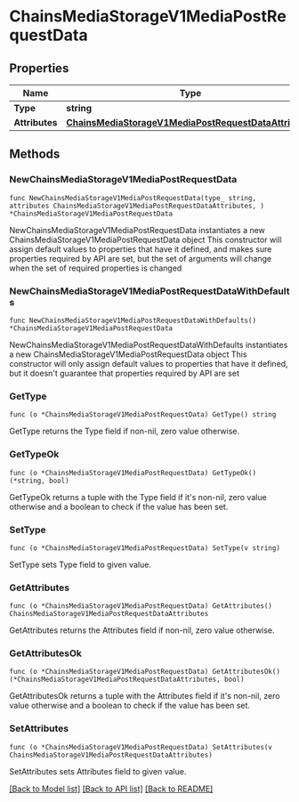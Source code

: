# ChainsMediaStorageV1MediaPostRequestData

## Properties

Name | Type | Description | Notes
------------ | ------------- | ------------- | -------------
**Type** | **string** |  | 
**Attributes** | [**ChainsMediaStorageV1MediaPostRequestDataAttributes**](ChainsMediaStorageV1MediaPostRequestDataAttributes.md) |  | 

## Methods

### NewChainsMediaStorageV1MediaPostRequestData

`func NewChainsMediaStorageV1MediaPostRequestData(type_ string, attributes ChainsMediaStorageV1MediaPostRequestDataAttributes, ) *ChainsMediaStorageV1MediaPostRequestData`

NewChainsMediaStorageV1MediaPostRequestData instantiates a new ChainsMediaStorageV1MediaPostRequestData object
This constructor will assign default values to properties that have it defined,
and makes sure properties required by API are set, but the set of arguments
will change when the set of required properties is changed

### NewChainsMediaStorageV1MediaPostRequestDataWithDefaults

`func NewChainsMediaStorageV1MediaPostRequestDataWithDefaults() *ChainsMediaStorageV1MediaPostRequestData`

NewChainsMediaStorageV1MediaPostRequestDataWithDefaults instantiates a new ChainsMediaStorageV1MediaPostRequestData object
This constructor will only assign default values to properties that have it defined,
but it doesn't guarantee that properties required by API are set

### GetType

`func (o *ChainsMediaStorageV1MediaPostRequestData) GetType() string`

GetType returns the Type field if non-nil, zero value otherwise.

### GetTypeOk

`func (o *ChainsMediaStorageV1MediaPostRequestData) GetTypeOk() (*string, bool)`

GetTypeOk returns a tuple with the Type field if it's non-nil, zero value otherwise
and a boolean to check if the value has been set.

### SetType

`func (o *ChainsMediaStorageV1MediaPostRequestData) SetType(v string)`

SetType sets Type field to given value.


### GetAttributes

`func (o *ChainsMediaStorageV1MediaPostRequestData) GetAttributes() ChainsMediaStorageV1MediaPostRequestDataAttributes`

GetAttributes returns the Attributes field if non-nil, zero value otherwise.

### GetAttributesOk

`func (o *ChainsMediaStorageV1MediaPostRequestData) GetAttributesOk() (*ChainsMediaStorageV1MediaPostRequestDataAttributes, bool)`

GetAttributesOk returns a tuple with the Attributes field if it's non-nil, zero value otherwise
and a boolean to check if the value has been set.

### SetAttributes

`func (o *ChainsMediaStorageV1MediaPostRequestData) SetAttributes(v ChainsMediaStorageV1MediaPostRequestDataAttributes)`

SetAttributes sets Attributes field to given value.



[[Back to Model list]](../README.md#documentation-for-models) [[Back to API list]](../README.md#documentation-for-api-endpoints) [[Back to README]](../README.md)


